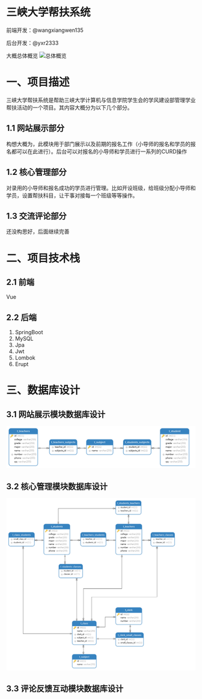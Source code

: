 # 三峡大学帮扶系统
前端开发：@wangxiangwen135

后台开发：@yxr2333

大概总体概览
![总体概览](https://cdn.jsdelivr.net/gh/yxr2333/imgContainer/img/需求.png)


# 一、项目描述
三峡大学帮扶系统是帮助三峡大学计算机与信息学院学生会的学风建设部管理学业帮扶活动的一个项目。其内容大概分为以下几个部分。
## 1.1 网站展示部分
构想大概为，此模块用于部门展示以及前期的报名工作（小导师的报名和学员的报名都可以在此进行）。后台可以对报名的小导师和学员进行一系列的CURD操作

## 1.2 核心管理部分
对录用的小导师和报名成功的学员进行管理。比如开设班级，给班级分配小导师和学员，设置帮扶科目，让干事对接每一个班级等等操作。

## 1.3 交流评论部分
还没构思好，后面继续完善

# 二、项目技术栈

## 2.1 前端

Vue

## 2.2 后端
1. SpringBoot
2. MySQL
3. Jpa
4. Jwt
5. Lombok
6. Erupt


# 三、数据库设计

## 3.1 网站展示模块数据库设计
![网站展示模块数据库](https://raw.githubusercontent.com/yxr2333/imgContainer/main/img/Diagram%201.png)


## 3.2 核心管理模块数据库设计
![核心管理模块数据库](https://raw.githubusercontent.com/yxr2333/imgContainer/main/img/Diagram%202.png)

## 3.3 评论反馈互动模块数据库设计
